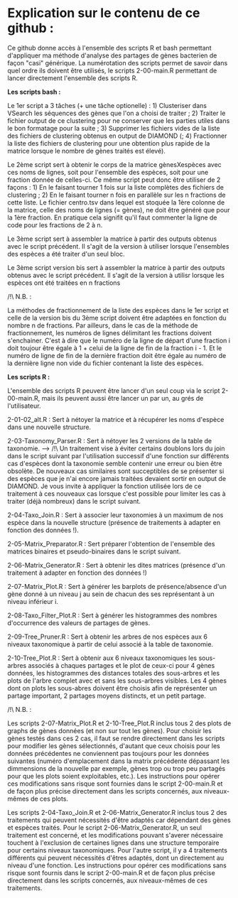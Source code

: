 # Explication sur le contenu de ce github :

Ce github donne accès à l'ensemble des scripts R et bash permettant d'appliquer ma méthode d'analyse des partages de gènes bacterien de façon "casi" générique. La numérotation des scripts permet de savoir dans quel ordre ils doivent être utilisés, le scripts 2-00-main.R permettant de lancer directement l'ensemble des scripts R.

**Les scripts bash :**

Le 1er script a 3 tâches (+ une tâche optionelle) : 1) Clusteriser dans VSearch les séquences des gènes que l'on a choisi de traiter ; 2) Traiter le fichier output de ce clustering pour ne conserver que les parties utiles dans le bon formatage pour la suite ; 3) Supprimer les fichiers vides de la liste des fichiers de clustering obtenus en output de DIAMOND (; 4) Fractionner la liste des fichiers de clustering pour une obtention plus rapide de la matrice lorsque le nombre de gènes traités est élevé).

Le 2ème script sert à obtenir le corps de la matrice gènesXespèces avec ces noms de lignes, soit pour l'ensemble des espèces, soit pour une fraction donnée de celles-ci. Ce même script peut donc être utiliser de 2 façons : 1) En le faisant tourner 1 fois sur la liste complètes des fichiers de clustering ; 2) En le faisant tourner n fois en parallèle sur les n fractions de cette liste. Le fichier centro.tsv dans lequel est stoquée la 1ère colonne de la matrice, celle des noms de lignes (= gènes), ne doit être généré que pour la 1ère fraction. En pratique cela signifit qu'il faut commenter la ligne de code pour les fractions de 2 à n. 

Le 3ème script sert à assembler la matrice à partir des outputs obtenus avec le script précédent. Il s'agit de la version à utiliser lorsque l'ensembles des espèces a été traiter d'un seul bloc.

Le 3ème script version bis sert à assembler la matrice à partir des outputs obtenus avec le script précédent. Il s'agit de la version à utilisr lorsque les espèces ont été traitées en n fractions

/!\ N.B. : 

La méthodes de fractionnement de la liste des espèces dans le 1er script et celle de la version bis du 3ème script doivent être adaptées en fonction du nombre n de fractions. Par ailleurs, dans le cas de la méthode de fractionnement, les numéros de lignes délimitant les fractions doivent s'enchainer. C'est à dire que le numéro de la ligne de départ d'une fraction i doit toujour être égale à 1 + celui de la ligne de fin de la fraction i - 1. Et le numéro de ligne de fin de la dernière fraction doit être égale au numéro de la dernière ligne non vide du fichier contenant la liste des espèces. 

**Les scripts R :**

L'ensemble des scripts R peuvent être lancer d'un seul coup via le script 2-00-main.R, mais ils peuvent aussi être lancer un par un, au grés de l'utilisateur.

2-01-02_alt.R : Sert à nétoyer la matrice et à récupérer les noms d'espèce dans une nouvelle structure.
	
2-03-Taxonomy_Parser.R : Sert à nétoyer les 2 versions de la table de taxonomie. 
--> /!\ Un traitement vise à éviter certains doublons lors du join dans le script suivant par l'utilisation successif d'une fonction sur différents cas d'espèces dont la taxonomie semble contenir une erreur ou bien être obsolète. De nouveaux cas similaires sont succeptibles de se présenter si des espèces que je n'ai encore jamais traitées devaient sortir en output de DIAMOND. Je vous invite à appliquer la fonction utilisée lors de ce traitement à ces nouveaux cas lorsque c'est possible pour limiter les cas à traiter (déjà nombreux) dans le script suivant.
	
2-04-Taxo_Join.R : Sert à associer leur taxonomies à un maximum de nos espèce dans la nouvelle structure (présence de traitements à adapter en fonction des données !).
	
2-05-Matrix_Preparator.R : Sert préparer l'obtention de l'ensemble des matrices binaires et pseudo-binaires dans le script suivant.
	
2-06-Matrix_Generator.R : Sert à obtenir les dites matrices (présence d'un traitement à adapter en fonction des données !)
	
2-07-Matrix_Plot.R : Sert à générer les barplots de présence/absence d'un gène donné à un niveau j au sein de chacun des ses représentant à un niveau inférieur i.
	
2-08-Taxo_Filter_Plot.R : Sert à générer les histogrammes des nombres d'occurrence des valeurs de partages de gènes.
	
2-09-Tree_Pruner.R : Sert à obtenir les arbres de nos espèces aux 6 niveaux taxonomique à partir de celui associé à la table de taxonomie.
		
2-10-Tree_Plot.R : Sert à obtenir aux 6 niveaux taxonomiques les sous-arbres associés à chaques partages et le plot de ceux-ci pour 4 gènes données, les histogrammes des distances totales des sous-arbres et les plots de l'arbre complet avec et sans les sous-arbres visibles. Les 4 gènes dont on plots les sous-abres doivent être choisis afin de représenter un partage important, 2 partages moyens distincts, et un petit partage.

/!\ N.B. :

Les scripts 2-07-Matrix_Plot.R et 2-10-Tree_Plot.R inclus tous 2 des plots de graphs de gènes données (et non sur tout les gènes). Pour choisir les gènes testés dans ces 2 cas, il faut se rendre directement dans les scripts pour modifier les gènes sélectionnés, d'autant que ceux choisis pour les données précédentes ne conviennent pas toujours pour les données suivantes (numéro d'emplacement dans la matrix précédente dépassant les dimmensions de la nouvelle par exemple, gènes trop ou trop peu partagés pour que les plots soient exploitables, etc.). Les instructions pour opérer ces modifications sans risque sont fournies dans le script 2-00-main.R et de façon plus précise directement dans les scripts concernés, aux niveaux-mêmes de ces plots.

Les scripts 2-04-Taxo_Join.R et 2-06-Matrix_Generator.R inclus tous 2 des traitements qui peuvent nécessités d'être adaptés car dépendant des gènes et espèces traités. Pour le script 2-06-Matrix_Generator.R, un seul traitement est concerné, et les modifications pouvant s'averer nécessaire touchent à l'exclusion de certaines lignes dans une structure temporaire pour certains niveaux taxonomiques. Pour l'autre script, il y a 4 traitements différents qui peuvent nécessités d'êtres adaptés, dont un directement au niveau d'une fonction. Les instructions pour opérer ces modifications sans risque sont fournis dans le script 2-00-main.R et de façon plus précise directement dans les scripts concernés, aux niveaux-mêmes de ces traitements.
